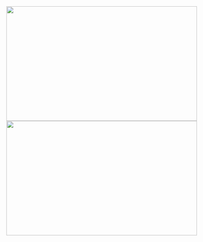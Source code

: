 
<img src="https://user-images.githubusercontent.com/72854680/144842685-4f50ac69-5814-465e-9c0a-748844f92bca.png" width="500" height="300">
<img src="https://user-images.githubusercontent.com/72854680/144842984-b30a0fc1-d1b5-4664-b776-2f71f416e765.png" width="500" height="300">




